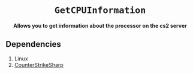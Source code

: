 <div align="center">
  <h1><code>GetCPUInformation</code></h1>
  <p>
    <strong>Allows you to get information about the processor on the cs2 server</strong>
  </p>
</div>

## Dependencies
1. Linux
2. [CounterStrikeSharp](https://github.com/roflmuffin/CounterStrikeSharp)
